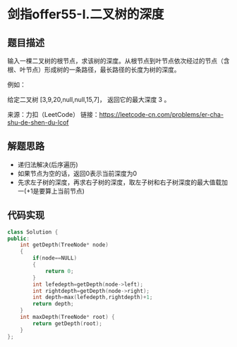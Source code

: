 # 剑指offer55-I.二叉树的深度

## 题目描述

输入一棵二叉树的根节点，求该树的深度。从根节点到叶节点依次经过的节点（含根、叶节点）形成树的一条路径，最长路径的长度为树的深度。

例如：

给定二叉树 [3,9,20,null,null,15,7]，
返回它的最大深度 3 。

来源：力扣（LeetCode）
链接：https://leetcode-cn.com/problems/er-cha-shu-de-shen-du-lcof

## 解题思路

- 递归法解决(后序遍历)
- 如果节点为空的话，返回0表示当前深度为0
- 先求左子树的深度，再求右子树的深度，取左子树和右子树深度的最大值载加一(+1是要算上当前节点)

## 代码实现

```cpp
class Solution {
public:
    int getDepth(TreeNode* node)
    {
        if(node==NULL)
        {
            return 0;
        }
        int lefedepth=getDepth(node->left);
        int rightdepth=getDepth(node->right);
        int depth=max(lefedepth,rightdepth)+1;
        return depth;
    }
    int maxDepth(TreeNode* root) {
        return getDepth(root);
    }
};
```

